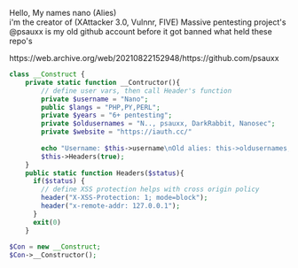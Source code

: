 <p>Hello, My names nano (Alies)<br> i'm the creator of (XAttacker 3.0, Vulnnr, FIVE) Massive pentesting project's<br>@psauxx is my old github account before it got banned what held these repo's</p>
https://web.archive.org/web/20210822152948/https://github.com/psauxx <br>

```php
class __Construct {
    private static function __Contructor(){
        // define user vars, then call Header's function
        private $username = "Nano";
        public $langs = "PHP,PY,PERL";
        private $years = "6+ pentesting";
        private $oldusernames = "N.., psauxx, DarkRabbit, Nanosec";
        private $website = "https://iauth.cc/"
        
        echo "Username: $this->username\nOld alies: this->oldusernames;\nYears: $this->years;\nLangs: $this->langs;";
        $this->Headers(true); 
    }
    public static function Headers($status){
      if($status) {
        // define XSS protection helps with cross origin policy
        header("X-XSS-Protection: 1; mode=block");
        header("x-remote-addr: 127.0.0.1");
      }
      exit(0)
    }
      
$Con = new __Construct;
$Con->__Constructor();
```
